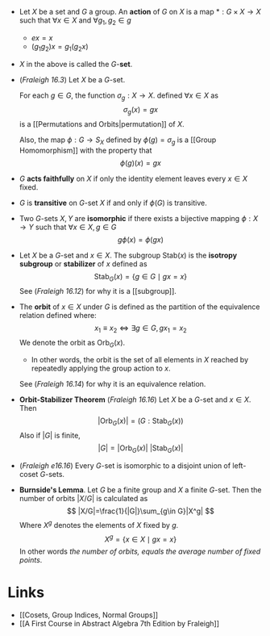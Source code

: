 * Let $X$ be a set and $G$ a group. An **action** of $G$ on $X$ is a map $\ast:G\times X\to X$  such that $\forall x\in X$ and $\forall g_1,g_2\in g$
	* $ex=x$
	* $(g_1g_2)x = g_1(g_2x)$ 
* $X$ in the above is called the $G$-**set**.
* (*Fraleigh 16.3*) Let $X$ be a $G$-set. 
  
  For each $g\in G$, the function $\sigma_g:X\to X$. defined $\forall x\in X$ as 
  $$
  \sigma_g(x)=gx
  $$
  is a [[Permutations and Orbits|permutation]] of $X$.
  
  Also, the map $\phi: G\to S_X$ defined by $\phi(g)=\sigma_g$ is a [[Group Homomorphism]] with the property that 
  $$
  \phi(g)(x)=gx
  $$
  
* $G$ **acts faithfully** on $X$ if only the identity element leaves every $x\in X$ fixed.
* $G$ is **transitive** on $G$-set $X$ if and only if $\phi(G)$ is transitive.
* Two $G$-sets $X,Y$ are **isomorphic** if there exists a bijective mapping $\phi:X\to Y$ such that $\forall x\in X, g\in G$ 
  $$
  g\phi(x)=\phi(gx)
  $$
   
* Let $X$ be a $G$-set and $x\in X$. The subgroup $\text{Stab}(x)$ is the **isotropy subgroup** or **stabilizer** of $x$ defined as 
  $$
  \text{Stab}_G(x) =\{g\in G\mid gx=x\}
  $$
  See (*Fraleigh 16.12*) for why it is a [[subgroup]]. 

* The **orbit** of $x\in X$ under $G$ is defined as the partition of the equivalence relation defined where: 
  $$
  x_1\equiv x_2\iff \exists g\in G, gx_1=x_2
  $$
  We denote the orbit as $\text{Orb}_G(x)$.
	* In other words, the orbit is the set of all elements in $X$ reached by repeatedly applying the group action to $x$.
  
  
  See (*Fraleigh 16.14*) for why it is an equivalence relation.

* **Orbit-Stabilizer Theorem** (*Fraleigh 16.16*) Let $X$ be a $G$-set and $x\in X$. Then 
  $$
  |\text{Orb}_G(x)|=(G : \text{Stab}_G(x))
  $$
  Also if $|G|$ is finite, 
  $$
  |G|=|\text{Orb}_G(x)| \ |\text{Stab}_G(x)|
  $$
  
* (*Fraleigh e16.16*) Every $G$-set is isomorphic to a disjoint union of left-coset $G$-sets.
* **Burnside's Lemma**. Let $G$ be a finite group and $X$ a finite $G$-set. Then the number of orbits $|X/G|$ is calculated as 
  $$
  |X/G|=\frac{1}{|G|}\sum_{g\in G}|X^g|
  $$
  Where $X^g$ denotes the elements of $X$ fixed by $g$. $$X^g=\{x\in X\mid gx=x\}$$In other words *the number of orbits, equals the average number of fixed points*.
# Links
* [[Cosets, Group Indices, Normal Groups]]
* [[A First Course in Abstract Algebra 7th Edition by Fraleigh]]